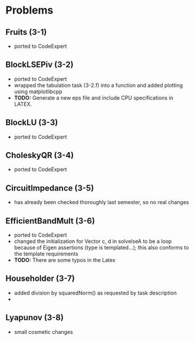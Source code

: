 # Problems

## Fruits (3-1)

- ported to CodeExpert

## BlockLSEPiv (3-2)

- ported to CodeExpert
- wrapped the tabulation task (3-2.f) into a function and added plotting using matplotlibcpp
- **TODO:** Generate a new eps file and include CPU specifications in LATEX.

## BlockLU (3-3)
- ported to CodeExpert

## CholeskyQR (3-4)
- ported to CodeExpert

## CircuitImpedance (3-5)
- has already been checked thoroughly last semester, so no real changes

## EfficientBandMult (3-6)
- ported to CodeExpert
- changed the initialization for Vector c, d in solvelseA to be a loop because of Eigen assertions (type is templated...); this also conforms to the template requirements
- **TODO:** There are some typos in the Latex

## Householder (3-7)
- added division by squaredNorm() as requested by task description
- 

## Lyapunov (3-8)
- small cosmetic changes